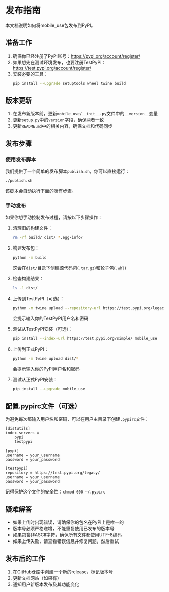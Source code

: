 # 发布指南

本文档说明如何将mobile_use包发布到PyPI。

## 准备工作

1. 确保你已经注册了PyPI账号：https://pypi.org/account/register/
2. 如果想先在测试环境发布，也要注册TestPyPI：https://test.pypi.org/account/register/
3. 安装必要的工具：
   ```bash
   pip install --upgrade setuptools wheel twine build
   ```

## 版本更新

1. 在发布新版本前，更新`mobile_use/__init__.py`文件中的`__version__`变量
2. 更新`setup.py`中的`version`字段，确保两者一致
3. 更新`README.md`中的相关内容，确保文档和代码同步

## 发布步骤

### 使用发布脚本

我们提供了一个简单的发布脚本`publish.sh`，你可以直接运行：

```bash
./publish.sh
```

该脚本会自动执行下面的所有步骤。

### 手动发布

如果你想手动控制发布过程，请按以下步骤操作：

1. 清理旧的构建文件：
   ```bash
   rm -rf build/ dist/ *.egg-info/
   ```

2. 构建发布包：
   ```bash
   python -m build
   ```
   这会在`dist/`目录下创建源代码包(`.tar.gz`)和轮子包(`.whl`)

3. 检查构建结果：
   ```bash
   ls -l dist/
   ```

4. 上传到TestPyPI（可选）：
   ```bash
   python -m twine upload --repository-url https://test.pypi.org/legacy/ dist/*
   ```
   会提示输入你的TestPyPI用户名和密码

5. 测试从TestPyPI安装（可选）：
   ```bash
   pip install --index-url https://test.pypi.org/simple/ mobile_use
   ```

6. 上传到正式PyPI：
   ```bash
   python -m twine upload dist/*
   ```
   会提示输入你的PyPI用户名和密码

7. 测试从正式PyPI安装：
   ```bash
   pip install --upgrade mobile_use
   ```

## 配置.pypirc文件（可选）

为避免每次都输入用户名和密码，可以在用户主目录下创建`.pypirc`文件：

```
[distutils]
index-servers =
    pypi
    testpypi

[pypi]
username = your_username
password = your_password

[testpypi]
repository = https://test.pypi.org/legacy/
username = your_username
password = your_password
```

记得保护这个文件的安全性：`chmod 600 ~/.pypirc`

## 疑难解答

- 如果上传时出现错误，请确保你的包名在PyPI上是唯一的
- 版本号必须严格递增，不能重复使用已发布的版本号
- 如果包含非ASCII字符，确保所有文件都使用UTF-8编码
- 如果上传失败，请查看错误信息并修复问题，然后重试

## 发布后的工作

1. 在GitHub仓库中创建一个新的release，标记版本号
2. 更新文档网站（如果有）
3. 通知用户新版本发布及其功能变化 